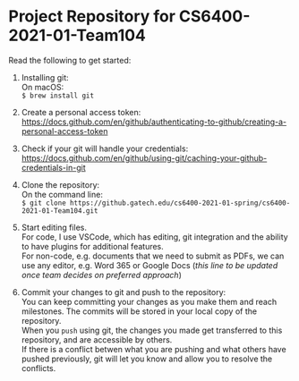 # Project Repository for CS6400-2021-01-Team104

Read the following to get started:

1. Installing git:  
    On macOS:  
        `$ brew install git  `

2. Create a personal access token:  
    https://docs.github.com/en/github/authenticating-to-github/creating-a-personal-access-token

3. Check if your git will handle your credentials:  
    https://docs.github.com/en/github/using-git/caching-your-github-credentials-in-git

4. Clone the repository:  
    On the command line:  
        `$ git clone https://github.gatech.edu/cs6400-2021-01-spring/cs6400-2021-01-Team104.git`

5. Start editing files.  
    For code, I use VSCode, which has editing, git integration and the ability to have plugins for additional features.  
    For non-code, e.g. documents that we need to submit as PDFs, we can use any editor, e.g. Word 365 or Google Docs (*this line to be updated once team decides on preferred approach*)  

6. Commit your changes to git and push to the repository:  
    You can keep committing your changes as you make them and reach milestones. The commits will be stored in your local copy of the repository.  
    When you `push` using git, the changes you made get transferred to this repository, and are accessible by others.  
    If there is a conflict betwen what you are pushing and what others have pushed previously, git will let you know and allow you to resolve the conflicts.  
